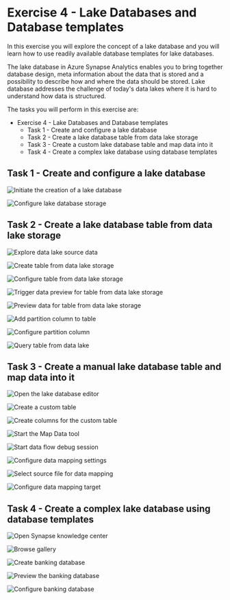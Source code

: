 # Exercise 4 - Lake Databases and Database templates

In this exercise you will explore the concept of a lake database and you will learn how to use readily available database templates for lake databases.

The lake database in Azure Synapse Analytics enables you to bring together database design, meta information about the data that is stored and a possibility to describe how and where the data should be stored. Lake database addresses the challenge of today's data lakes where it is hard to understand how data is structured.

The tasks you will perform in this exercise are:

- Exercise 4 - Lake Databases and Database templates
  - Task 1 - Create and configure a lake database
  - Task 2 - Create a lake database table from data lake storage
  - Task 3 - Create a custom lake database table and map data into it
  - Task 4 - Create a complex lake database using database templates

## Task 1 - Create and configure a lake database

![Initiate the creation of a lake database](./media/ex04-create-lake-database-1.png)

![Configure lake database storage](./media/ex04-create-lake-database-2.png)

## Task 2 - Create a lake database table from data lake storage

![Explore data lake source data](./media/ex04-explore-data-lake-source-data.png)

![Create table from data lake storage](./media/ex04-create-table-from-data-lake.png)

![Configure table from data lake storage](./media/ex04-configure-table-from-data-lake.png)

![Trigger data preview for table from data lake storage](./media/ex04-preview-table-from-data-lake-1.png)

![Preview data for table from data lake storage](./media/ex04-preview-table-from-data-lake-2.png)

![Add partition column to table](./media/ex04-add-partition-column.png)

![Configure partition column](./media/ex04-configure-partition-column.png)

![Query table from data lake](./media/ex04-query-table-from-data-lake.png)

## Task 3 - Create a manual lake database table and map data into it

![Open the lake database editor](./media/ex04-edit-lake-database.png)

![Create a custom table](./media/ex04-custom-table-name.png)

![Create columns for the custom table](./media/ex04-custom-table-columns.png)

![Start the Map Data tool](./media/ex04-start-map-data-tool.png)

![Start data flow debug session](./media/ex04-start-data-flow-debug-session.png)

![Configure data mapping settings](./media/ex04-configure-data-mapping-1.png)

![Select source file for data mapping](./media/ex04-configure-data-mapping-2.png)

![Configure data mapping target](./media/ex04-configure-data-mapping-3.png)

## Task 4 - Create a complex lake database using database templates

![Open Synapse knowledge center](./media/ex04-open-knowledge-center.png)

![Browse gallery](./media/ex04-browse-gallery.png)

![Create banking database](./media/ex04-create-banking-database.png)

![Preview the banking database](./media/ex04-create-banking-database-preview.png)

![Configure banking database](./media/ex04-configure-banking-database.png)